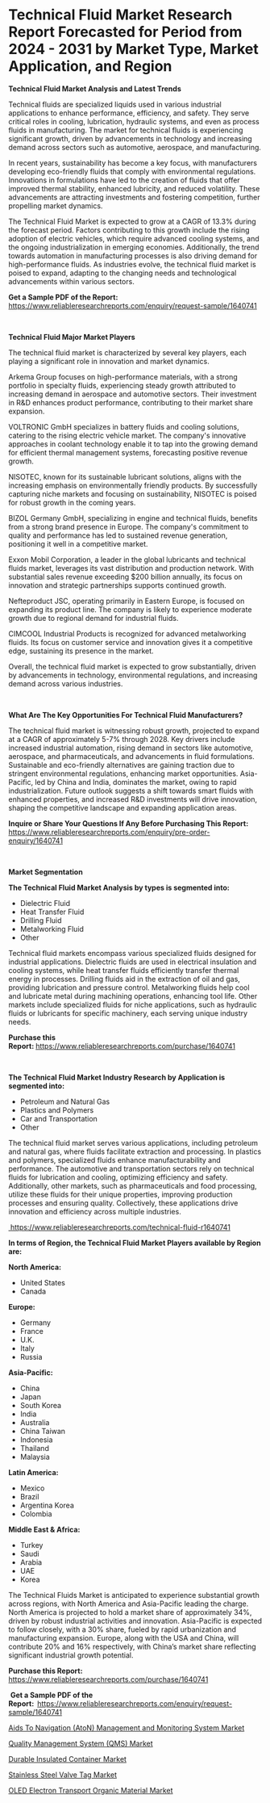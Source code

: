 <p><h1>Technical Fluid Market Research Report Forecasted for Period from 2024 -  2031 by Market Type, Market Application, and Region</h1></p><p><strong>Technical Fluid Market Analysis and Latest Trends</strong></p>
<p><p>Technical fluids are specialized liquids used in various industrial applications to enhance performance, efficiency, and safety. They serve critical roles in cooling, lubrication, hydraulic systems, and even as process fluids in manufacturing. The market for technical fluids is experiencing significant growth, driven by advancements in technology and increasing demand across sectors such as automotive, aerospace, and manufacturing.</p><p>In recent years, sustainability has become a key focus, with manufacturers developing eco-friendly fluids that comply with environmental regulations. Innovations in formulations have led to the creation of fluids that offer improved thermal stability, enhanced lubricity, and reduced volatility. These advancements are attracting investments and fostering competition, further propelling market dynamics.</p><p>The Technical Fluid Market is expected to grow at a CAGR of 13.3% during the forecast period. Factors contributing to this growth include the rising adoption of electric vehicles, which require advanced cooling systems, and the ongoing industrialization in emerging economies. Additionally, the trend towards automation in manufacturing processes is also driving demand for high-performance fluids. As industries evolve, the technical fluid market is poised to expand, adapting to the changing needs and technological advancements within various sectors.</p></p>
<p><strong>Get a Sample PDF of the Report:&nbsp;</strong> <a href="https://www.reliableresearchreports.com/enquiry/request-sample/1640741?utm_campaign=37&utm_medium=2&utm_source=Github&utm_content=ia&utm_term=07122024&utm_id=technical-fluid">https://www.reliableresearchreports.com/enquiry/request-sample/1640741</a></p>
<p>&nbsp;</p>
<p><strong>Technical Fluid Major Market Players</strong></p>
<p><p>The technical fluid market is characterized by several key players, each playing a significant role in innovation and market dynamics. </p><p>Arkema Group focuses on high-performance materials, with a strong portfolio in specialty fluids, experiencing steady growth attributed to increasing demand in aerospace and automotive sectors. Their investment in R&D enhances product performance, contributing to their market share expansion.</p><p>VOLTRONIC GmbH specializes in battery fluids and cooling solutions, catering to the rising electric vehicle market. The company's innovative approaches in coolant technology enable it to tap into the growing demand for efficient thermal management systems, forecasting positive revenue growth.</p><p>NISOTEC, known for its sustainable lubricant solutions, aligns with the increasing emphasis on environmentally friendly products. By successfully capturing niche markets and focusing on sustainability, NISOTEC is poised for robust growth in the coming years.</p><p>BIZOL Germany GmbH, specializing in engine and technical fluids, benefits from a strong brand presence in Europe. The company's commitment to quality and performance has led to sustained revenue generation, positioning it well in a competitive market.</p><p>Exxon Mobil Corporation, a leader in the global lubricants and technical fluids market, leverages its vast distribution and production network. With substantial sales revenue exceeding $200 billion annually, its focus on innovation and strategic partnerships supports continued growth.</p><p>Nefteproduct JSC, operating primarily in Eastern Europe, is focused on expanding its product line. The company is likely to experience moderate growth due to regional demand for industrial fluids.</p><p>CIMCOOL Industrial Products is recognized for advanced metalworking fluids. Its focus on customer service and innovation gives it a competitive edge, sustaining its presence in the market.</p><p>Overall, the technical fluid market is expected to grow substantially, driven by advancements in technology, environmental regulations, and increasing demand across various industries.</p></p>
<p>&nbsp;</p>
<p><strong>What Are The Key Opportunities For Technical Fluid Manufacturers?</strong></p>
<p><p>The technical fluid market is witnessing robust growth, projected to expand at a CAGR of approximately 5-7% through 2028. Key drivers include increased industrial automation, rising demand in sectors like automotive, aerospace, and pharmaceuticals, and advancements in fluid formulations. Sustainable and eco-friendly alternatives are gaining traction due to stringent environmental regulations, enhancing market opportunities. Asia-Pacific, led by China and India, dominates the market, owing to rapid industrialization. Future outlook suggests a shift towards smart fluids with enhanced properties, and increased R&D investments will drive innovation, shaping the competitive landscape and expanding application areas.</p></p>
<p><strong>Inquire or Share Your Questions If Any Before Purchasing This Report:</strong> <a href="https://www.reliableresearchreports.com/enquiry/pre-order-enquiry/1640741?utm_campaign=37&utm_medium=2&utm_source=Github&utm_content=ia&utm_term=07122024&utm_id=technical-fluid">https://www.reliableresearchreports.com/enquiry/pre-order-enquiry/1640741</a></p>
<p>&nbsp;</p>
<p><strong>Market Segmentation</strong></p>
<p><strong>The Technical Fluid Market Analysis by types is segmented into:</strong></p>
<p><ul><li>Dielectric Fluid</li><li>Heat Transfer Fluid</li><li>Drilling Fluid</li><li>Metalworking Fluid</li><li>Other</li></ul></p>
<p><p>Technical fluid markets encompass various specialized fluids designed for industrial applications. Dielectric fluids are used in electrical insulation and cooling systems, while heat transfer fluids efficiently transfer thermal energy in processes. Drilling fluids aid in the extraction of oil and gas, providing lubrication and pressure control. Metalworking fluids help cool and lubricate metal during machining operations, enhancing tool life. Other markets include specialized fluids for niche applications, such as hydraulic fluids or lubricants for specific machinery, each serving unique industry needs.</p></p>
<p><strong>Purchase this Report:&nbsp;</strong><a href="https://www.reliableresearchreports.com/purchase/1640741?utm_campaign=37&utm_medium=2&utm_source=Github&utm_content=ia&utm_term=07122024&utm_id=technical-fluid">https://www.reliableresearchreports.com/purchase/1640741</a></p>
<p>&nbsp;</p>
<p><strong>The Technical Fluid Market Industry Research by Application is segmented into:</strong></p>
<p><ul><li>Petroleum and Natural Gas</li><li>Plastics and Polymers</li><li>Car and Transportation</li><li>Other</li></ul></p>
<p><p>The technical fluid market serves various applications, including petroleum and natural gas, where fluids facilitate extraction and processing. In plastics and polymers, specialized fluids enhance manufacturability and performance. The automotive and transportation sectors rely on technical fluids for lubrication and cooling, optimizing efficiency and safety. Additionally, other markets, such as pharmaceuticals and food processing, utilize these fluids for their unique properties, improving production processes and ensuring quality. Collectively, these applications drive innovation and efficiency across multiple industries.</p></p>
<p><a href="https://www.reliableresearchreports.com/technical-fluid-r1640741?utm_campaign=37&utm_medium=2&utm_source=Github&utm_content=ia&utm_term=07122024&utm_id=technical-fluid">&nbsp;https://www.reliableresearchreports.com/technical-fluid-r1640741</a></p>
<p><strong>In terms of Region, the Technical Fluid Market Players available by Region are:</strong></p>
<p>
    <p> <strong> North America: </strong>
        <ul>
            <li>United States</li>
            <li>Canada</li>
        </ul>
        </p> 
    <p> <strong> Europe: </strong>
        <ul>
            <li>Germany</li>
            <li>France</li>
            <li>U.K.</li>
            <li>Italy</li>
            <li>Russia</li>
        </ul>
        </p> 
    <p> <strong> Asia-Pacific: </strong>
        <ul>
            <li>China</li>
            <li>Japan</li>
            <li>South Korea</li>
            <li>India</li>
            <li>Australia</li>
            <li>China Taiwan</li>
            <li>Indonesia</li>
            <li>Thailand</li>
            <li>Malaysia</li>
        </ul>
        </p> 
    <p> <strong> Latin America: </strong>
        <ul>
            <li>Mexico</li>
            <li>Brazil</li>
            <li>Argentina Korea</li>
            <li>Colombia</li>
        </ul>
        </p> 
    <p> <strong> Middle East & Africa: </strong>
        <ul>
            <li>Turkey</li>
            <li>Saudi</li>
            <li>Arabia</li>
            <li>UAE</li>
            <li>Korea</li>
        </ul>
    </p>
    </p>
<p><p>The Technical Fluids Market is anticipated to experience substantial growth across regions, with North America and Asia-Pacific leading the charge. North America is projected to hold a market share of approximately 34%, driven by robust industrial activities and innovation. Asia-Pacific is expected to follow closely, with a 30% share, fueled by rapid urbanization and manufacturing expansion. Europe, along with the USA and China, will contribute 20% and 16% respectively, with China’s market share reflecting significant industrial growth potential.</p></p>
<p><strong>Purchase this Report: </strong><a href="https://www.reliableresearchreports.com/purchase/1640741?utm_campaign=37&utm_medium=2&utm_source=Github&utm_content=ia&utm_term=07122024&utm_id=technical-fluid">https://www.reliableresearchreports.com/purchase/1640741</a></p>
<p>&nbsp;<strong>Get a Sample PDF of the Report:&nbsp;&nbsp;</strong><a href="https://www.reliableresearchreports.com/enquiry/request-sample/1640741?utm_campaign=37&utm_medium=2&utm_source=Github&utm_content=ia&utm_term=07122024&utm_id=technical-fluid">https://www.reliableresearchreports.com/enquiry/request-sample/1640741</a></p>
<p><strong></strong></p>
<p><p><a href="https://www.linkedin.com/pulse/global-aids-navigation-aton-management-monitoring-system-hgjnf?utm_campaign=37&utm_medium=2&utm_source=Github&utm_content=ia&utm_term=07122024&utm_id=technical-fluid">Aids To Navigation (AtoN) Management and Monitoring System Market</a></p><p><a href="https://www.linkedin.com/pulse/compreh-proposis-fbaif?utm_campaign=37&utm_medium=2&utm_source=Github&utm_content=ia&utm_term=07122024&utm_id=technical-fluid">Quality Management System (QMS) Market</a></p><p><a href="https://github.com/wwwkeltoum/Market-Research-Report-List-5/blob/main/durable-insulated-container-market.md?utm_campaign=37&utm_medium=2&utm_source=Github&utm_content=ia&utm_term=07122024&utm_id=technical-fluid">Durable Insulated Container Market</a></p><p><a href="https://github.com/luisem4tmccuan/Market-Research-Report-List-1/blob/main/stainless-steel-valve-tag-market.md?utm_campaign=37&utm_medium=2&utm_source=Github&utm_content=ia&utm_term=07122024&utm_id=technical-fluid">Stainless Steel Valve Tag Market</a></p><p><a href="https://issuu.com/reportprime-2/docs/oled-electron-transport-organic-material-market-si?utm_campaign=37&utm_medium=2&utm_source=Github&utm_content=ia&utm_term=07122024&utm_id=technical-fluid">OLED Electron Transport Organic Material Market</a></p></p>